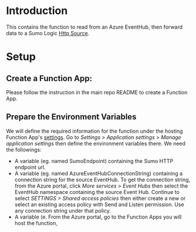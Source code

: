 # Introduction
This contains the function to read from an Azure EventHub, then forward data to a Sumo Logic [Http Source](https://help.sumologic.com/Send-Data/Sources/02Sources-for-Hosted-Collectors/HTTP-Source).
# Setup 
## Create a Function App:
Please follow the instruction in the main repo README to create a Function App.

## Prepare the Environment Variables  
We will define the required information for the function under the hosting Function App's [settings](https://docs.microsoft.com/en-us/azure/azure-functions/functions-how-to-use-azure-function-app-settings). Go to *Settings > Application settings > Manage application settings* then define the environment variables there. We need the followings: 
- A variable (eg. named SumoEndpoint) containing the Sumo HTTP endpoint url.
- A variable (eg. named AzureEventHubConnectionString) containing a connection string for the source EventHub. To get the connection string, from the Azure portal, click *More services > Event Hubs* then select the EventHub namespace containing the source Event Hub. Continue to select *SETTINGS > Shared access policies* then either create a new or select an existing access policy with Send and Listen permission. Use any connection string under that policy.
- A variable (e.
From the Azure portal, go to the Function Apps you will host the function, 


